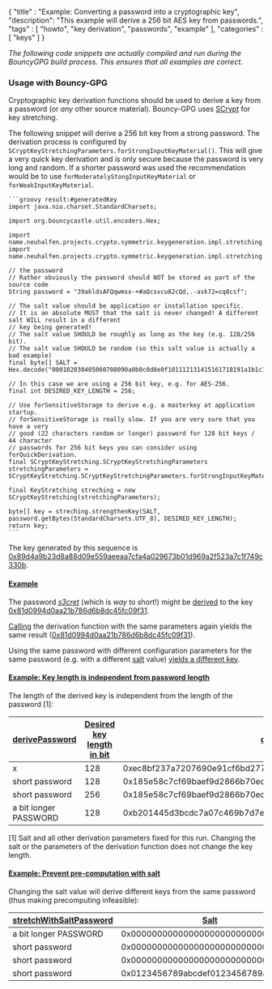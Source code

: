 {
"title" : "Example: Converting a password into a cryptographic key",
"description": "This example will derive a 256 bit AES key from passwords.",
"tags" : [
    "howto",
    "key derivation",
    "passwords",
    "example"
],
"categories" : [
    "keys"
]
}

_The following code snippets are actually compiled and run during the BouncyGPG build process. This ensures that all examples are correct._

### Usage with Bouncy-GPG

Cryptographic key derivation functions should be used to derive a key from a password (or _any_ other source material).
Bouncy-GPG uses [SCrypt](https://en.wikipedia.org/wiki/Scrypt)  for key stretching.

The following snippet will derive a 256 bit key from a strong password. The derivation process is configured
by `SCryptKeyStretchingParameters.forStrongInputKeyMaterial()`. This will give a very quick key derivation and is only
secure because the password is very long and random. If a shorter password was used the recommendation would be to use `forModeratelyStongInputKeyMaterial` or `forWeakInputKeyMaterial`.

    ```groovy result:#generatedKey
    import java.nio.charset.StandardCharsets;
    
    import org.bouncycastle.util.encoders.Hex;
    
    import name.neuhalfen.projects.crypto.symmetric.keygeneration.impl.stretching.KeyStretching;
    import name.neuhalfen.projects.crypto.symmetric.keygeneration.impl.stretching.SCryptKeyStretching;
    
    // the password
    // Rather obviously the password should NOT be stored as part of the source code
    String password = "39akldsAFQqwmsx-+#aQcsvcu82cQd,.-ask72=cq8csf";
    
    // The salt value should be application or installation specific.
    // It is an absolute MUST that the salt is never changed! A different salt WILL result in a different
    // key being generated!
    // The salt value SHOULD be roughly as long as the key (e.g. 128/256 bit).
    // The salt value SHOULD be random (so this salt value is actually a bad example)
    final byte[] SALT = Hex.decode("000102030405060708090a0b0c0d0e0f101112131415161718191a1b1c1d1e1f");
    
    // In this case we are using a 256 bit key, e.g. for AES-256.
    final int DESIRED_KEY_LENGTH = 256;
     
    // Use forSensitiveStorage to derive e.g. a masterkey at application startup.
    // forSensitiveStorage is really slow. If you are very sure that you have a very
    // good (22 characters random or longer) password for 128 bit keys / 44 character 
    // passwords for 256 bit keys you can consider using forQuickDerivation.
    final SCryptKeyStretching.SCryptKeyStretchingParameters stretchingParameters = SCryptKeyStretching.SCryptKeyStretchingParameters.forStrongInputKeyMaterial();
    
    final KeyStretching streching = new SCryptKeyStretching(stretchingParameters);
    
    byte[] key = streching.strengthenKey(SALT, password.getBytes(StandardCharsets.UTF_8), DESIRED_KEY_LENGTH);
    return key;
    ```
    
The key generated by this sequence is [0x89d4a9b23d8a88d09e559aeeaa7cfa4a029673b01d969a2f523a7c1f749c330b](- "?=toHex(#generatedKey)").

#### [Example](- "Key derivation is deterministic")
The password _[s3cret](- "#password")_ (which is _way_ to short!) might be [derived](- "#key = stretchWithFixedParameters(#password)") to the key [0x81d0994d0aa21b786d6b8dc45fc09f31](- "?=#key.derivedKey").


[Calling](- "#key2 = stretchWithFixedParameters(#password)") the derivation function with the same parameters again yields the same result ([0x81d0994d0aa21b786d6b8dc45fc09f31](- "?=#key2.derivedKey")).

Using the same password with different configuration parameters for the same password (e.g. with a different [salt](https://en.wikipedia.org/wiki/Salt_%28cryptography%29) value) [yields a different key](- "c:assert-true=isSaltChangesKey(#password)").

#### [Example: Key length is independent from password length](- "Key length is independent from password length")

The length of the derived key is independent from the length of the password [1]:

| [derive][][Password][password]  | [Desired key length in bit][desiredKeyLen]  | [derived key][derivedKey]                                             | [length of derived key][derivedKeyLen] |
|---------------------------------|---------------------------------------------|-----------------------------------------------------------------------|-----------------------|
| x                               | 128                                         | 0xec8bf237a7207690e91cf6bd27746f3b                                    | 128                   |
| short password                  | 128                                         | 0x185e58c7cf69baef9d2866b70ec1581c                                    | 128                   |
| short password                  | 256                                         | 0x185e58c7cf69baef9d2866b70ec1581ceb8ff7c5c2169170cba1cf4adc48815a    | 256                   |
| a bit longer PASSWORD           | 128                                         | 0xb201445d3bcdc7a07c469b7d7ef8988c                                    | 128                   |

[password]: - "#password"
[desiredKeyLen]: - "#desiredKeyLen"
[derive]: - "#key = stretchWithFixedParameters(#password, #desiredKeyLen)"
[derivedKey]: - "?=#key.derivedKey"
[derivedKeyLen]: - "?=#key.derivedKeyLen"

[1] Salt and all other derivation parameters fixed for this run. Changing the salt or the parameters of the derivation function does not change the key length.

#### [Example: Prevent pre-computation with salt](- "Prevent pre-computation with salt")

Changing the salt value will derive different keys from the same password (thus making  precomputing infeasible):

| [stretchWithSalt][][Password][password]  | [Salt][salt]              | [derived key][derivedKey]             |
|---------------------------------|------------------------------------|---------------------------------------|
| a bit longer PASSWORD           | 0x00000000000000000000000000000000 | 0x31709b5748dd11a80de4ba31571928d3    |
| short password                  | 0x00000000000000000000000000000000 | 0xefab7a10563f8d81347c8c4401553902    |
| short password                  | 0x00000000000000000000000000000001 | 0xc0c153c9b79a92af8bdb08cb5defbd11    |
| short password                  | 0x0123456789abcdef0123456789abcdef | 0x89b4d1be23e0f1f56ba29ee36f1e52ba    |

[password]: - "#password"
[salt]: - "#salt"
[stretchWithSalt]: - "#key = stretchWithSalt(#password, #salt)"
[derivedKey]: - "?=#key.derivedKey"
